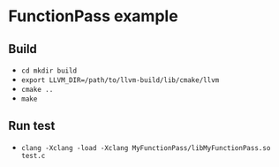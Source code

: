 # FunctionPass example

## Build
  * ``cd mkdir build``
  * ``export LLVM_DIR=/path/to/llvm-build/lib/cmake/llvm``
  * ``cmake ..``
  * ``make``

## Run test
  * ``clang -Xclang -load -Xclang MyFunctionPass/libMyFunctionPass.so test.c``
